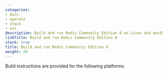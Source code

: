 ```yaml
---
categories:
- docs
- operate
- stack
- oss
description: Build and run Redis Community Edition 8 on Linux and macOS
linkTitle: Build and run Redis Community Edition 8
stack: true
title: Build and run Redis Community Edition 8
weight: 20
---
```


Build instructions are provided for the following platforms:
